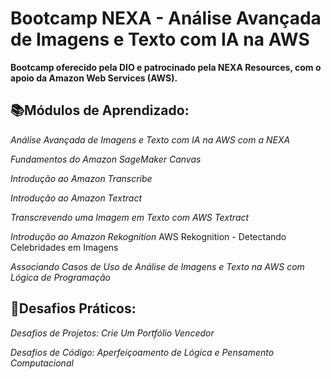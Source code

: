 # Bootcamp NEXA - Análise Avançada de Imagens e Texto com IA na AWS

**Bootcamp oferecido pela DIO e patrocinado pela NEXA Resources, com o apoio da Amazon Web Services (AWS).** 
 
## 📚Módulos de Aprendizado:

*Análise Avançada de Imagens e Texto com IA na AWS com a NEXA*

*Fundamentos do Amazon SageMaker Canvas*

*Introdução ao Amazon Transcribe*

*Introdução ao Amazon Textract*

*Transcrevendo uma Imagem em Texto com AWS Textract*

*Introdução ao Amazon Rekognition*
	AWS Rekognition - Detectando Celebridades em Imagens

*Associando Casos de Uso de Análise de Imagens e Texto na AWS com Lógica de Programação*

## 🧩Desafios Práticos:

*Desafios de Projetos: Crie Um Portfólio Vencedor*

*Desafios de Código: Aperfeiçoamento de Lógica e Pensamento Computacional*
